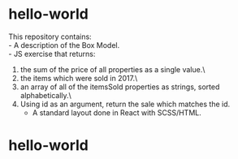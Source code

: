 # hello-world
This repository contains:\
    - A description of the Box Model.\
    - JS exercise that returns:
1. the sum of the price of all properties as a single value.\
2. the items which were sold in 2017.\
3. an array of all of the itemsSold properties as strings, sorted alphabetically.\
4. Using id as an argument, return the sale which matches the id.
    - A standard layout done in React with SCSS/HTML.

# hello-world

